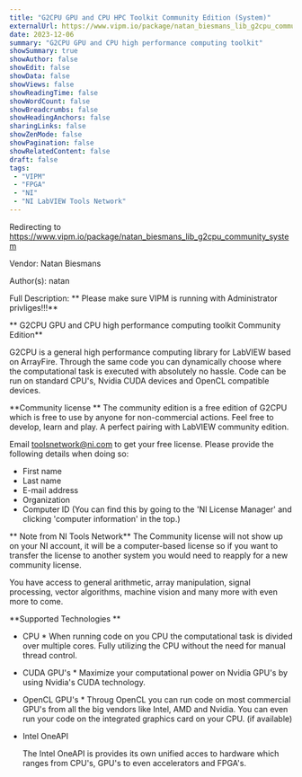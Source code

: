 ```yaml
---
title: "G2CPU GPU and CPU HPC Toolkit Community Edition (System)"
externalUrl: https://www.vipm.io/package/natan_biesmans_lib_g2cpu_community_system
date: 2023-12-06
summary: "G2CPU GPU and CPU high performance computing toolkit"
showSummary: true
showAuthor: false
showEdit: false
showData: false
showViews: false
showReadingTime: false
showWordCount: false
showBreadcrumbs: false
showHeadingAnchors: false
sharingLinks: false
showZenMode: false
showPagination: false
showRelatedContent: false
draft: false
tags:
 - "VIPM"
 - "FPGA"
 - "NI"
 - "NI LabVIEW Tools Network"
---
```


Redirecting to https://www.vipm.io/package/natan_biesmans_lib_g2cpu_community_system

Vendor: Natan Biesmans

Author(s): natan
 
Full Description:
** Please make sure VIPM is running with Administrator privliges!!!**

** G2CPU GPU and CPU high performance computing toolkit Community Edition**

G2CPU is a general high performance computing library for LabVIEW based on ArrayFire.
Through the same code you can dynamically choose where the computational task is executed with absolutely no hassle. Code can be run on standard CPU's, Nvidia CUDA devices and OpenCL compatible devices.

**Community license **
The community edition is a free edition of G2CPU which is free to use by anyone for non-commercial actions.
Feel free to develop, learn and play. A perfect pairing with LabVIEW community edition.

Email toolsnetwork@ni.com to get your free license. 
Please provide the following details when doing so:
- First name
- Last name
- E-mail address
- Organization
- Computer ID (You can find this by going to the 'NI License Manager' and clicking 'computer information' in the top.)

** Note from NI Tools Network**
The Community license will not show up on your NI account, it will be a computer-based license so if you want to transfer the license to another system you would need to reapply for a new community license.

You have access to general arithmetic, array manipulation, signal processing, vector algorithms, machine vision and many more with even more to come.

**Supported Technologies **
* CPU *
When running code on you CPU the computational task is divided over multiple cores. Fully utilizing the CPU without the need for manual thread control.

* CUDA GPU's *
Maximize your computational power on Nvidia GPU's by using Nvidia's CUDA technology. 

* OpenCL GPU's *
Throug OpenCL you can run code on most commercial GPU's from all the big vendors like Intel, AMD and Nvidia. You can even run your code on the integrated graphics card on your CPU. (if available)

* Intel OneAPI </li>
	The Intel OneAPI is provides its own unified acces to hardware which ranges from CPU's, GPU's to even accelerators and FPGA's.